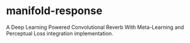 # manifold-response
A Deep Learning Powered Convolutional Reverb With Meta-Learning and Perceptual Loss integration implementation.
